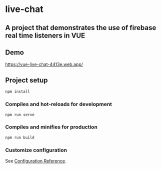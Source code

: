 # live-chat

## A project that demonstrates the use of firebase real time listeners in VUE

## Demo
https://vue-live-chat-4413e.web.app/

## Project setup
```
npm install
```

### Compiles and hot-reloads for development
```
npm run serve
```

### Compiles and minifies for production
```
npm run build
```

### Customize configuration
See [Configuration Reference](https://cli.vuejs.org/config/).
